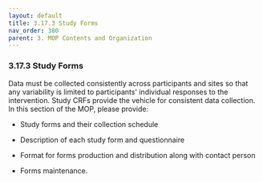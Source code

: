 ```yaml
---
layout: default
title: 3.17.3 Study Forms
nav_order: 380
parent: 3. MOP Contents and Organization
---
```


### 3.17.3 Study Forms

Data must be collected consistently across participants and sites so
that any variability is limited to participants' individual responses to
the intervention. Study CRFs provide the vehicle for consistent data
collection. In this section of the MOP, please provide:

-   Study forms and their collection schedule

-   Description of each study form and questionnaire

-   Format for forms production and distribution along with contact
    person

-   Forms maintenance.

